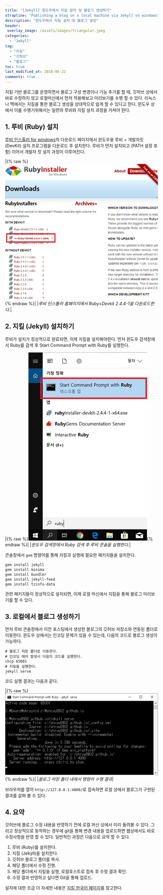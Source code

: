 ```yaml
---
title: "[Jekyll] 윈도우에서 지킬 설치 및 블로그 생성하기"
strapline: "Publishing a blog on a local machine via Jekyll on windows"
description: "윈도우에서 지킬 설치 및 블로그 생성"
header:
 overlay_image: /assets/images/triangular.jpeg
categories:
  - "Jekyll"
tag:
  - "지킬"
  - "깃허브"
  - "블로그"
toc: true
last_modified_at: 2018-06-22
comments: true
---
```


지킬 기반 블로그를 운영하면서 블로그 구성 변경이나 기능 추가를 할 때, 깃허브 상에서 바로 수정하지 않고 로컬머신에서 먼저 적용해보고 미리보기를 수행 할 수 있다. 리눅스나 맥에서는 지킬을 통한 블로그 생성을 상대적으로 쉽게 할 수 있다고 한다. 윈도우 상에서 이를 수행기위해서는 일련의 루비와 지킬 설치 과정을 거쳐야 한다.

## 1. 루비 (Ruby) 설치

[루비 인스톨러 for windows](https://rubyinstaller.org/downloads/)의 다운로드 페이지에서 윈도우용 루비 + 개발자킷(DevKit) 설치 프로그램을 다운로드  후 설치한다. 루비가 먼저 설치되고 (PATH 설정 포함) 이어서 개발자 킷 설치 과정이 이루어진다.

|{% raw %}![alt](/assets/images/Ruby_windows.jpg){% endraw %}|
|*루비 인스톨러 홈페이지에서 Ruby+Devkit 2.4.4-1을 다운로드한다.*|



## 2. 지킬 (Jekyll) 설치하기

루비가 설치가 정상적으로 완료되면, 이제 지킬을 설치해야한다. 먼저 윈도우 검색창에서 Ruby를 검색 후 Start Command Prompt with Ruby를 실행한다.

|{% raw %}![alt](/assets/images/ruby_command.jpg){% endraw %}|
|*윈도우 검색창에서 Ruby 검색 후 루비 콘솔을 실행한다.*|

콘솔창에서 `gem` 명령어를 통해 지킬과 실행에 필요한 패키지들을 설치한다.
```
gem install jekyll
gem install minima
gem install bundler
gem install jekyll-feed
gem install tzinfo-data
```
관련 패키지들이 정상적으로 설치되면, 이제 로컬 머신에서 지킬을 통해 블로그 미리보기를 할 수 있다.

## 3. 로컬에서 블로그 생성하기

먼저 루비 콘솔창에서 이전 포스팅에서 생성한 블로그의 깃허브 저장소와 연동된 폴더로 이동한다. 윈도우 상에서는 인코딩 문제가 있을 수 있는데, 다음의 코드로 블로그 생성이 가능하다.
```
# 블로그 저장 폴더로 이동한다.
# 인코딩 에러 발생시 다음의 코드를 실행한다.
chcp 65001
# 지킬을 실행한다.
jekyll serve
```
코드 실행 결과는 다음과 같다.

|{% raw %}![alt](/assets/images/ruby_command_2.png){% endraw %}|
|*블로그 저장 폴더 내에서 명령어 수행 결과*|

브라우저를 열어 `http://127.0.0.1:4000/`로 접속하면 로컬 상에서 블로그가 구현된 결과를 살펴 볼 수 있다.

## 4. 요약

깃허브에 블로그 수정 내용을 반영하기 전에 로컬 머신 상에서 미리 돌려볼 수 있다. 그리고 정상적으로 동작하는 경우에 git을 통해 변경 내용을 업로드하면 웹상에서도 바로 수정사항을 반영 할 수 있다. 일반적인 과정은 다음으로 요약 할 수 있다.

1. 루비 (Ruby)를 설치한다.
2. 지킬 (Jekyll)을 설치한다.
3. 깃허브 블로그 폴더를 복사.
4. 해당 폴더에서 수정 진행.
5. 해당 폴더에서 지킬을 실행, 로컬호스트로 접속 후 수정 결과 확인.
6. 수정 결과 반영하고 싶다면 Git을 통해 업로드.

설치에 대한 조금 더 자세한 내용은 [지킬 한국어 페이지](https://jekyllrb-ko.github.io/)를 참고한다.
